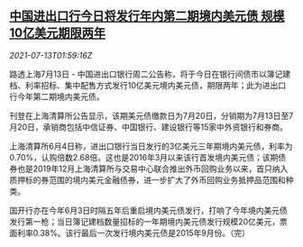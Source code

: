 <!--1626143462000-->
[中国进出口行今日将发行年内第二期境内美元债 规模10亿美元期限两年](https://cn.reuters.com/article/eximbank-dollar-bonds-issuance-0713-tues-idCNKBS2EJ04F)
------

<div><i>2021-07-13T01:59:16Z</i></div><p>路透上海7月13日 - 中国进出口银行周二公告称，将于今日在银行间债市以簿记建档、利率招标、集中配售方式发行10亿美元境内美元债，期限两年；此为进出口行今年第二期境内美元债。</p><p>刊登在上海清算所公告显示，该期美元债缴款日为7月20日，分销期为7月13日至7月20日，承销商包括中信证券、中国银行、建设银行等15家中外资银行和券商。</p><p>上海清算所6月4日称，进出口银行当日发行的3亿美元三年期境内美元债，利率为0.70%，认购倍数2.68倍。这也是2016年3月以来该行首发境内美元债；该期债券也是2019年12月上海清算所与交易中心联合推出外币回购业务以来，首只纳入质押标的券范围的境内美元金融债券，进一步扩大了外币回购业务抵押品范围和种类。</p><p>国开行亦在今年6月3日时隔五年后重启境内美元债发行，打响了今年境内美元债发行第一枪；当日簿记建档数量招标的一年期境内美元债发行规模20亿美元，票面利率0.38%。该行最后一次发行境内美元债是2015年9月份。（完）</p>
